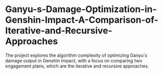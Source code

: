 # Ganyu-s-Damage-Optimization-in-Genshin-Impact-A-Comparison-of-Iterative-and-Recursive-Approaches
The project explores the algorithm complexity of optimizing Ganyu's damage output in Genshin Impact, with a focus on comparing two engagement plans, which are the iterative and recursive approaches.  
